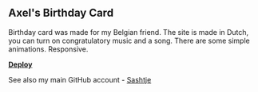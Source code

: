 ## Axel's Birthday Card

Birthday card was made for my Belgian friend. The site is made in Dutch, you can turn on congratulatory music and a song. There are some simple animations. Responsive.

**[Deploy](https://aleksawebdev.github.io/Axel-birthday-card/)**

See also my main GitHub account - [Sashtje](https://github.com/sashtje)
